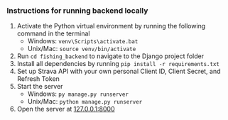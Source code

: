 ### Instructions for running backend locally

1. Activate the Python virtual environment by running the following command in the terminal
    - Windows: `venv\Scripts\activate.bat`
    - Unix/Mac: `source venv/bin/activate`
2. Run `cd fishing_backend` to navigate to the Django project folder
3. Install all dependencies by running `pip install -r requirements.txt`
4. Set up Strava API with your own personal Client ID, Client Secret, and Refresh Token
5. Start the server
    - Windows: `py manage.py runserver`
    - Unix/Mac: `python manage.py runserver`
6. Open the server at [127.0.0.1:8000](http://127.0.0.1:8000)
